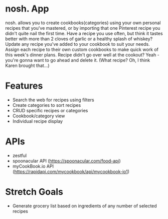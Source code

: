 # nosh. App
nosh. allows you to create cookbooks(categories) using your own personal recipes that you've mastered, or by importing that one Pinterest recipe you didn't quite nail the first time. Have a recipe you use often, but think it tastes better with more than 2 cloves of garlic or a healthy splash of whiskey? Update any recipe you've added to your cookbook to suit your needs. Assign each recipe to their own custom cookbooks to make quick work of this week's dinner plans. Recipe didn't go over well at the cookout? Yeah - you're gonna want to go ahead and delete it. (What recipe? Oh, I think Karen brought that...)

# Features
- Search the web for recipes using filters
- Create categories to sort recipes 
- CRUD specific recipes or categories
- Cookbook/category view
- Individual recipe display 

# APIs 
- zestful 
- spoonacular API (https://spoonacular.com/food-api)
- myCookBook.io API (https://rapidapi.com/mycookbook/api/mycookbook-io1)

# Stretch Goals
- Generate grocery list based on ingredients of any number of selected recipes
